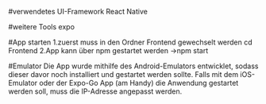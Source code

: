 #verwendetes UI-Framework
React Native 

#weitere Tools
expo

#App starten
1.zuerst muss in den Ordner Frontend gewechselt werden
cd Frontend
2.App kann über npm gestartet werden
->npm start

#Emulator
Die App wurde mithilfe des Android-Emulators entwicklet, sodass dieser davor noch installiert und gestartet werden sollte. Falls mit dem iOS-Emulator oder der Expo-Go App (am Handy) die Anwendung gestartet werden soll, muss die IP-Adresse angepasst werden.




